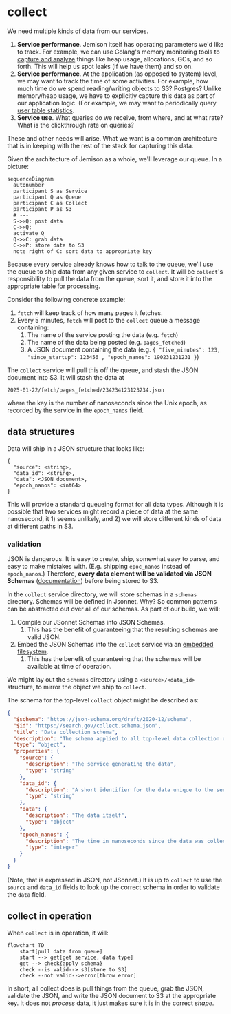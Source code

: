# collect


We need multiple kinds of data from our services.

1. **Service performance**. Jemison itself has operating parameters we'd like to track. For example, we can use Golang's memory monitoring tools to [capture and analyze](https://stackoverflow.com/questions/24863164/how-to-analyze-golang-memory) things like heap usage, allocations, GCs, and so forth. This will help us spot leaks (if we have them) and so on.
2. **Service performance**. At the application (as opposed to system) level, we may want to track the time of some activities. For example, how much time do we spend reading/writing objects to S3? Postgres? Unlike memory/heap usage, we have to explicitly capture this data as part of our application logic. (For example, we may want to periodically query [user table statistics](https://kaleman.netlify.app/getting-query-performance-stats-with-pg).
3. **Service use**. What queries do we receive, from where, and at what rate? What is the clickthrough rate on queries? 

These and other needs will arise. What we want is a common architecture that is in keeping with the rest of the stack for capturing this data.

Given the architecture of Jemison as a whole, we'll leverage our queue. In a picture:

```mermaid
sequenceDiagram
  autonumber
  participant S as Service
  participant Q as Queue
  participant C as Collect
  participant P as S3
  # ---
  S->>Q: post data
  C->>Q: 
  activate Q
  Q->>C: grab data 
  C->>P: store data to S3
  note right of C: sort data to appropriate key
```

Because every service already knows how to talk to the queue, we'll use the queue to ship data from any given service to `collect`. It will be `collect`'s responsibility to pull the data from the queue, sort it, and store it into the appropriate table for processing.

Consider the following concrete example:

1. `fetch` will keep track of how many pages it fetches.
2. Every 5 minutes, `fetch` will post to the `collect` queue a message containing:
   1. The name of the service posting the data (e.g. `fetch`)
   2. The name of the data being posted (e.g. `pages_fetched`)
   3. A JSON document containing the data (e.g. `{ "five_minutes": 123, "since_startup": 123456 , "epoch_nanos": 190231231231 }`)

The `collect` service will pull this off the queue, and stash the JSON document into S3. It will stash the data at 

```
2025-01-22/fetch/pages_fetched/234234123123234.json
```

where the key is the number of nanoseconds since the Unix epoch, as recorded by the service in the `epoch_nanos` field.

## data structures

Data will ship in a JSON structure that looks like:

```
{
  "source": <string>,
  "data_id": <string>,
  "data": <JSON document>,
  "epoch_nanos": <int64>
}
```

This will provide a standard queueing format for all data types. Although it is possible that two services might record a piece of data at the same nanosecond, it 1) seems unlikely, and 2) we will store different kinds of data at different paths in S3.

### validation

JSON is dangerous. It is easy to create, ship, somewhat easy to parse, and easy to make mistakes with. (E.g. shipping `epoc_nanos` instead of `epoch_nanos`.) Therefore, **every data element will be validated via JSON Schemas** ([documentation](https://json-schema.org/learn/getting-started-step-by-step#creating-your-first-schema)) before being stored to S3.

In the `collect` service directory, we will store schemas in a `schemas` directory. Schemas will be defined in Jsonnet. Why? So common patterns can be abstracted out over all of our schemas. As part of our build, we will:

1. Compile our JSonnet Schemas into JSON Schemas.
   1. This has the benefit of guaranteeing that the resulting schemas are valid JSON.
2. Embed the JSON Schemas into the `collect` service via an [embedded filesystem](https://gobyexample.com/embed-directive).
   1. This has the benefit of guaranteeing that the schemas will be available at time of operation.

We might lay out the `schemas` directory using a `<source>/<data_id>` structure, to mirror the object we ship to `collect`.

The schema for the top-level `collect` object might be described as:

```json
{
  "$schema": "https://json-schema.org/draft/2020-12/schema",
  "$id": "https://search.gov/collect.schema.json",
  "title": "Data collection schema",
  "description": "The schema applied to all top-level data collection objects",
  "type": "object",
  "properties": {
    "source": {
      "description": "The service generating the data",
      "type": "string"
    },
    "data_id": {
      "description": "A short identifier for the data unique to the service",
      "type": "string"
    },
    "data": {
      "description": "The data itself",
      "type": "object"
    },
    "epoch_nanos": {
      "description": "The time in nanoseconds since the data was collected, according to the service",
      "type": "integer"
    }
  }
}
```

(Note, that is expressed in JSON, not JSonnet.) It is up to `collect` to use the `source` and `data_id` fields to look up the correct schema in order to validate the `data` field.

## collect in operation

When `collect` is in operation, it will:


```mermaid
flowchart TD
    start[pull data from queue]
    start --> get[get service, data type]
    get --> check{apply schema}
    check --is valid--> s3[store to S3]
    check --not valid-->error[throw error]
```

In short, all collect does is pull things from the queue, grab the JSON, validate the JSON, and write the JSON document to S3 at the appropriate key. It does not *process* data, it just makes sure it is in the correct *shape*.